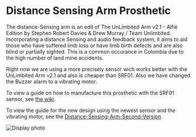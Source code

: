 # Distance Sensing Arm Prosthetic
The distance-Sensing arm is an edit of The UnLimbited Arm v2.1 - Alfie Edition by Stephen Robert Davies & Drew Murray / Team Unlimbited. Incorporating a distance Sensing and audio feedback system, it aims to aid those who have suffered limb loss or have limb birth defects and are also blind or partially sighted. This is a common occurance in Colombia due to the high number of land mine accidents.

Right now we are using a more precisely sensor wich works better with the UnLimbited Arm v2.1 and also is cheaper than SRF01. Also we have changed the Buzzer alarm to a vibrating motor.

To view a guide on how to manufacture this prosthetic with the SRF01 sensor, see [the wiki](https://github.com/enable-medellin/Distance-Sensing-Arm-Prosthetic-Prototype/wiki/MK1-Prototype).

To view the guide for the new design using the newest sensor and the vibrating motor, see the [Distance-Sensing-Arm-Second-Version](https://github.com/enable-medellin/Distance-Sensing-Arm-Prosthetic-Prototype/wiki/Second-Version).

![Display photo ](https://github.com/enable-medellin/Distance-Sensing-Arm-Prosthetic-Prototype/blob/master/wiki_images/8AA4E076-EF3A-4C2A-95B5-CDBC6AFDECA1.jpeg)
